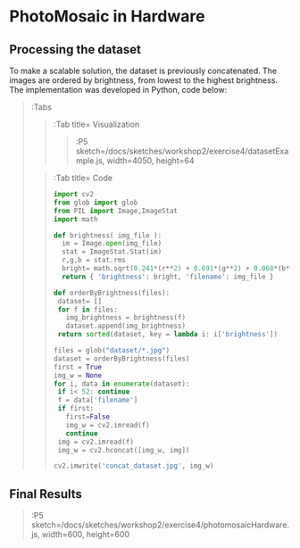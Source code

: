 # PhotoMosaic in Hardware
## Processing the dataset
To make a scalable solution, the dataset is previously concatenated. The images are ordered by brightness, from lowest to the highest brightness. The implementation was developed in Python, code below:

> :Tabs
> >:Tab title= Visualization
> >
> > > :P5 sketch=/docs/sketches/workshop2/exercise4/datasetExample.js, width=4050, height=64
>
> >:Tab title= Code
> >```python
> >import cv2
> >from glob import glob
> >from PIL import Image,ImageStat
> >import math
> >
> >def brightness( img_file ):
> >   im = Image.open(img_file)
> >   stat = ImageStat.Stat(im)
> >   r,g,b = stat.rms
> >   bright= math.sqrt(0.241*(r**2) + 0.691*(g**2) + 0.068*(b**2))
> >   return { 'brightness': bright, 'filename': img_file }
> >
> >def orderByBrightness(files):
> >  dataset= []
> >  for f in files:
> >    img_brightness = brightness(f)
> >    dataset.append(img_brightness)
> >  return sorted(dataset, key = lambda i: i['brightness'])
> >
> >files = glob("dataset/*.jpg")
> >dataset = orderByBrightness(files)
> >first = True
> >img_w = None
> >for i, data in enumerate(dataset):
> >  if i< 52: continue
> >  f = data['filename']
> >  if first:
> >    first=False
> >    img_w = cv2.imread(f)
> >    continue
> >  img = cv2.imread(f)
> >  img_w = cv2.hconcat([img_w, img])
> >
> >cv2.imwrite('concat_dataset.jpg', img_w)
> >```

## Final Results


> :P5 sketch=/docs/sketches/workshop2/exercise4/photomosaicHardware.js, width=600, height=600